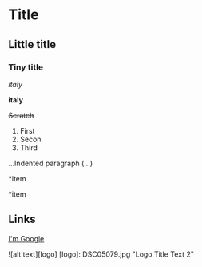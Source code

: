 # Title
## Little title
### Tiny title
*italy*

**italy**

~~Scratch~~
1. First
2. Secon 
3. Third

...Indented paragraph (...)

*item

*item

## Links
[I'm Google](https://www.google.com)

![alt text][logo]
[logo]: DSC05079.jpg "Logo Title Text 2"
